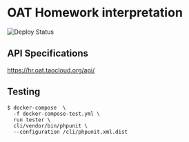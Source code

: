 # OAT Homework interpretation
![Deploy Status](https://api.travis-ci.com/wazelin/tetst-takers-api.svg?branch=master)
## API Specifications
https://hr.oat.taocloud.org/api/
## Testing
```shell script
$ docker-compose  \
  -f docker-compose-test.yml \
  run tester \
  cli/vendor/bin/phpunit \
  --configuration /cli/phpunit.xml.dist
```
